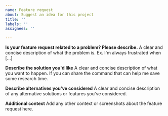 ```yaml
---
name: Feature request
about: Suggest an idea for this project
title: ''
labels: ''
assignees: ''

---
```


**Is your feature request related to a problem? Please describe.**
A clear and concise description of what the problem is. Ex. I'm always frustrated when [...]

**Describe the solution you'd like**
A clear and concise description of what you want to happen. If you can share the command that can help me save some research time.

**Describe alternatives you've considered**
A clear and concise description of any alternative solutions or features you've considered.

**Additional context**
Add any other context or screenshots about the feature request here.
